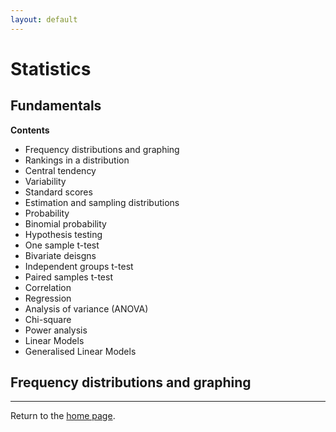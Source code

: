 ```yaml
---
layout: default
---
```




# Statistics



## Fundamentals

**Contents**

- Frequency distributions and graphing
- Rankings in a distribution
- Central tendency
- Variability
- Standard scores
- Estimation and sampling distributions
- Probability
- Binomial probability
- Hypothesis testing
- One sample t-test
- Bivariate deisgns
- Independent groups t-test
- Paired samples t-test
- Correlation
- Regression
- Analysis of variance (ANOVA)
- Chi-square 
- Power analysis
- Linear Models
- Generalised Linear Models

## Frequency distributions and graphing


---
Return to the [home page](../../index.md).